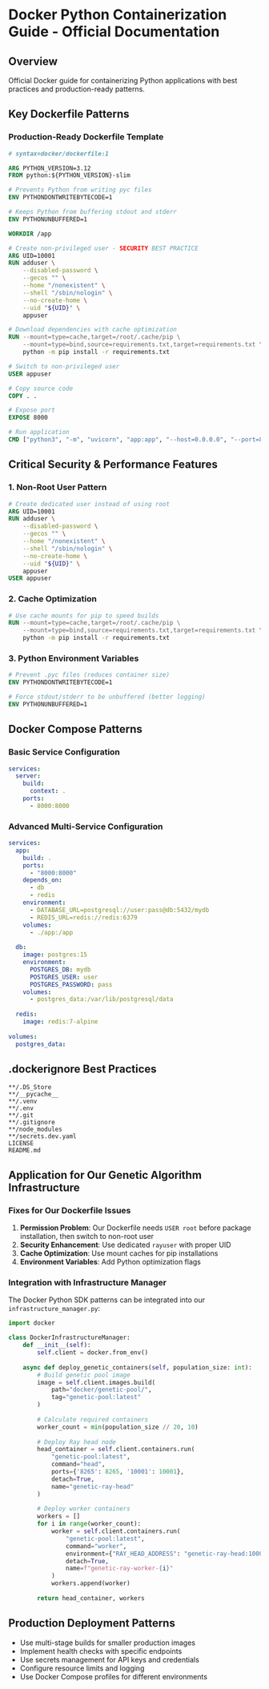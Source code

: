 # Docker Python Containerization Guide - Official Documentation

## Overview
Official Docker guide for containerizing Python applications with best practices and production-ready patterns.

## Key Dockerfile Patterns

### Production-Ready Dockerfile Template
```dockerfile
# syntax=docker/dockerfile:1

ARG PYTHON_VERSION=3.12
FROM python:${PYTHON_VERSION}-slim

# Prevents Python from writing pyc files
ENV PYTHONDONTWRITEBYTECODE=1

# Keeps Python from buffering stdout and stderr
ENV PYTHONUNBUFFERED=1

WORKDIR /app

# Create non-privileged user - SECURITY BEST PRACTICE
ARG UID=10001
RUN adduser \
    --disabled-password \
    --gecos "" \
    --home "/nonexistent" \
    --shell "/sbin/nologin" \
    --no-create-home \
    --uid "${UID}" \
    appuser

# Download dependencies with cache optimization
RUN --mount=type=cache,target=/root/.cache/pip \
    --mount=type=bind,source=requirements.txt,target=requirements.txt \
    python -m pip install -r requirements.txt

# Switch to non-privileged user
USER appuser

# Copy source code
COPY . .

# Expose port
EXPOSE 8000

# Run application
CMD ["python3", "-m", "uvicorn", "app:app", "--host=0.0.0.0", "--port=8000"]
```

## Critical Security & Performance Features

### 1. Non-Root User Pattern
```dockerfile
# Create dedicated user instead of using root
ARG UID=10001
RUN adduser \
    --disabled-password \
    --gecos "" \
    --home "/nonexistent" \
    --shell "/sbin/nologin" \
    --no-create-home \
    --uid "${UID}" \
    appuser
USER appuser
```

### 2. Cache Optimization
```dockerfile
# Use cache mounts for pip to speed builds
RUN --mount=type=cache,target=/root/.cache/pip \
    --mount=type=bind,source=requirements.txt,target=requirements.txt \
    python -m pip install -r requirements.txt
```

### 3. Python Environment Variables
```dockerfile
# Prevent .pyc files (reduces container size)
ENV PYTHONDONTWRITEBYTECODE=1

# Force stdout/stderr to be unbuffered (better logging)
ENV PYTHONUNBUFFERED=1
```

## Docker Compose Patterns

### Basic Service Configuration
```yaml
services:
  server:
    build:
      context: .
    ports:
      - 8000:8000
```

### Advanced Multi-Service Configuration
```yaml
services:
  app:
    build: .
    ports:
      - "8000:8000"
    depends_on:
      - db
      - redis
    environment:
      - DATABASE_URL=postgresql://user:pass@db:5432/mydb
      - REDIS_URL=redis://redis:6379
    volumes:
      - ./app:/app
      
  db:
    image: postgres:15
    environment:
      POSTGRES_DB: mydb
      POSTGRES_USER: user
      POSTGRES_PASSWORD: pass
    volumes:
      - postgres_data:/var/lib/postgresql/data
      
  redis:
    image: redis:7-alpine
    
volumes:
  postgres_data:
```

## .dockerignore Best Practices
```
**/.DS_Store
**/__pycache__
**/.venv
**/.env
**/.git
**/.gitignore
**/node_modules
**/secrets.dev.yaml
LICENSE
README.md
```

## Application for Our Genetic Algorithm Infrastructure

### Fixes for Our Dockerfile Issues
1. **Permission Problem**: Our Dockerfile needs `USER root` before package installation, then switch to non-root user
2. **Security Enhancement**: Use dedicated `rayuser` with proper UID
3. **Cache Optimization**: Use mount caches for pip installations
4. **Environment Variables**: Add Python optimization flags

### Integration with Infrastructure Manager
The Docker Python SDK patterns can be integrated into our `infrastructure_manager.py`:

```python
import docker

class DockerInfrastructureManager:
    def __init__(self):
        self.client = docker.from_env()
    
    async def deploy_genetic_containers(self, population_size: int):
        # Build genetic pool image
        image = self.client.images.build(
            path="docker/genetic-pool/",
            tag="genetic-pool:latest"
        )
        
        # Calculate required containers
        worker_count = min(population_size // 20, 10)
        
        # Deploy Ray head node
        head_container = self.client.containers.run(
            "genetic-pool:latest",
            command="head",
            ports={'8265': 8265, '10001': 10001},
            detach=True,
            name="genetic-ray-head"
        )
        
        # Deploy worker containers
        workers = []
        for i in range(worker_count):
            worker = self.client.containers.run(
                "genetic-pool:latest",
                command="worker",
                environment={"RAY_HEAD_ADDRESS": "genetic-ray-head:10001"},
                detach=True,
                name=f"genetic-ray-worker-{i}"
            )
            workers.append(worker)
        
        return head_container, workers
```

## Production Deployment Patterns
- Use multi-stage builds for smaller production images
- Implement health checks with specific endpoints
- Use secrets management for API keys and credentials
- Configure resource limits and logging
- Use Docker Compose profiles for different environments